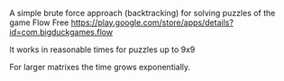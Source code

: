 A simple brute force approach (backtracking) for solving puzzles of the game Flow Free https://play.google.com/store/apps/details?id=com.bigduckgames.flow

It works in reasonable times for puzzles up to 9x9

For larger matrixes the time grows exponentially.

